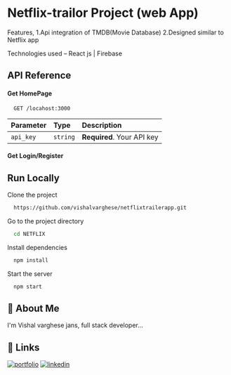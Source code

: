 # Netflix-trailor Project (web App)

Features,
1.Api integration of TMDB(Movie Database)
2.Designed similar to Netflix app

Technologies used –
React js | Firebase

## API Reference



#### Get HomePage

```http
  GET /locahost:3000
```

| Parameter | Type     | Description                |
| :-------- | :------- | :------------------------- |
| `api_key` | `string` | **Required**. Your API key |

#### Get Login/Register



## Run Locally

Clone the project

```bash
  https://github.com/vishalvarghese/netflixtrailerapp.git
```

Go to the project directory

```bash
  cd NETFLIX
```

Install dependencies

```bash
  npm install
```

Start the server

```bash
  npm start
```


## 🚀 About Me
I'm Vishal varghese jans, full stack developer...


## 🔗 Links
[![portfolio](https://img.shields.io/badge/my_portfolio-000?style=for-the-badge&logo=ko-fi&logoColor=white)](https://vishalvarghese.github.io/portfolio/)
[![linkedin](https://img.shields.io/badge/linkedin-0A66C2?style=for-the-badge&logo=linkedin&logoColor=white)](https://www.linkedin.com/in/vishalvjans/)
